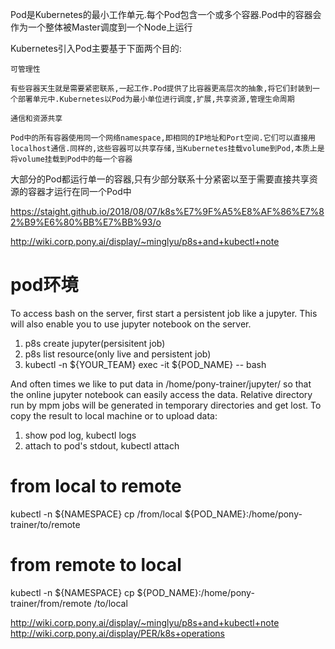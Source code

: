 Pod是Kubernetes的最小工作单元.每个Pod包含一个或多个容器.Pod中的容器会作为一个整体被Master调度到一个Node上运行

Kubernetes引入Pod主要基于下面两个目的:

    可管理性

    有些容器天生就是需要紧密联系,一起工作.Pod提供了比容器更高层次的抽象,将它们封装到一个部署单元中.Kubernetes以Pod为最小单位进行调度,扩展,共享资源,管理生命周期

    通信和资源共享

    Pod中的所有容器使用同一个网络namespace,即相同的IP地址和Port空间.它们可以直接用localhost通信.同样的,这些容器可以共享存储,当Kubernetes挂载volume到Pod,本质上是将volume挂载到Pod中的每一个容器

大部分的Pod都运行单一的容器,只有少部分联系十分紧密以至于需要直接共享资源的容器才运行在同一个Pod中


https://staight.github.io/2018/08/07/k8s%E7%9F%A5%E8%AF%86%E7%82%B9%E6%80%BB%E7%BB%93/o


http://wiki.corp.pony.ai/display/~minglyu/p8s+and+kubectl+note


# pod环境

To access bash on the server, first start a persistent job like a jupyter. This will also enable you to use jupyter notebook on the server.

1. p8s create jupyter(persisitent job)
2. p8s list resource(only live and persistent job)
3. kubectl -n ${YOUR_TEAM} exec -it ${POD_NAME} -- bash

And often times we like to put data in /home/pony-trainer/jupyter/ so that the online jupyter notebook can easily access the data. Relative directory run by mpm jobs will be generated in temporary directories and get lost. To copy the result to local machine or to upload data: 

1. show pod log, kubectl logs
2. attach to pod's stdout, kubectl attach

# from local to remote
kubectl -n ${NAMESPACE} cp /from/local ${POD_NAME}:/home/pony-trainer/to/remote
 
# from remote to local
kubectl -n ${NAMESPACE} cp ${POD_NAME}:/home/pony-trainer/from/remote /to/local

http://wiki.corp.pony.ai/display/~minglyu/p8s+and+kubectl+note
http://wiki.corp.pony.ai/display/PER/k8s+operations

